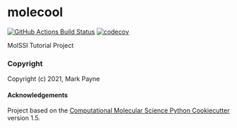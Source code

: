 molecool
==============================
[//]: # (Badges)
[![GitHub Actions Build Status](https://github.com/REPLACE_WITH_OWNER_ACCOUNT/molecool/workflows/CI/badge.svg)](https://github.com/REPLACE_WITH_OWNER_ACCOUNT/molecool/actions?query=workflow%3ACI)
[![codecov](https://codecov.io/gh/REPLACE_WITH_OWNER_ACCOUNT/molecool/branch/master/graph/badge.svg)](https://codecov.io/gh/REPLACE_WITH_OWNER_ACCOUNT/molecool/branch/master)


MolSSI Tutorial Project

### Copyright

Copyright (c) 2021, Mark Payne


#### Acknowledgements
 
Project based on the 
[Computational Molecular Science Python Cookiecutter](https://github.com/molssi/cookiecutter-cms) version 1.5.
